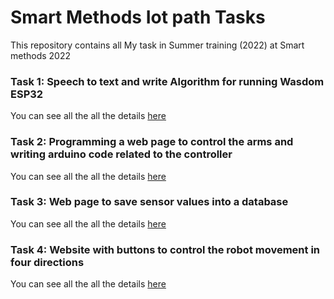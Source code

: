# Smart Methods Iot path Tasks
This repository contains all My task in Summer training (2022) at  Smart methods 2022
### Task 1: Speech to text and write Algorithm for running Wasdom ESP32
You can see all the  all the details [here](Smart_Methods_IOT_task1/Smart_Methods_IOT_task1-main/README.md)
### Task 2: Programming a web page to control the arms and writing arduino code related to the controller
You can see all the  all the details [here](Smart_Methods_IOT_task2/Smart_Methods_IOT_task2-main/README.md)
### Task 3: Web page to save sensor values into a database
You can see all the  all the details  [here](Smart_Methods_IOT_task3/Smart_Methods_IOT_task3-main/README.md)
### Task 4: Website with buttons to control the robot movement in four directions
You can see all the  all the details [here](Smart_Methods_IOT_task4/Smart_Methods_IOT_task4-main/README.md)
